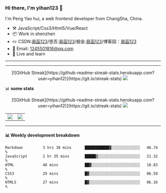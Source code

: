### Hi there, I'm yihan123 👋

<!--
**yihan12/yihan12** is a ✨ _special_ ✨ repository because its `README.md` (this file) appears on your GitHub profile.

Here are some ideas to get you started:

- 🔭 I’m currently working on ...
- 🌱 I’m currently learning ...
- 👯 I’m looking to collaborate on ...
- 🤔 I’m looking for help with ...
- 💬 Ask me about ...
- 📫 How to reach me: ...
- 😄 Pronouns: ...
- ⚡ Fun fact: ...
-->



I'm Peng Yao hui, a web frontend developer from ChangSha, China.

-   :hammer_and_pick: JavaScript/Css3/Html5/Vue/React
-   :package: Work in shenzhen
-   :pencil2: CSDN:[易函123](https://blog.csdn.net/qq_43485006)/思否:[易函123](https://segmentfault.com/u/yihan123)/掘金:[易函123](https://juejin.cn/user/3016715638158381)/博客园：[易函123](https://www.cnblogs.com/yihan123/)
-   :key: Email: 1245501816@qq.com
-   :seedling: Live and learn

---




---


<div align="center"> 
[![GitHub Streak](https://github-readme-streak-stats.herokuapp.com?user=yihan12)](https://git.io/streak-stats)
<img src="https://stats.justsong.cn/api/csdn?id=qq_43485006">
</div>


📊 **some stats**


<div align="center"> 
[![GitHub Streak](https://github-readme-streak-stats.herokuapp.com?user=yihan12)](https://git.io/streak-stats)
<img src="https://stats.justsong.cn/api/csdn?id=qq_43485006">
</div>

<table>
  <tbody>
    <tr>
      <td>
          <img align="center" src="https://github-readme-stats.vercel.app/api?username=yihan12&show_icons=true" />
      </td>
       <td>
          <img align="center" src="https://github-readme-stats.vercel.app/api/top-langs/?username=yihan12" />
      </td>
    </tr>
  </tbody>
</table>

---

#### :bar_chart: Weekly development breakdown

<!--START_SECTION:waka-->
```text
Markdown         3 hrs 30 mins      ███████████▓░░░░░░░░░░░░░   46.74 % 
JavaScript       1 hr 35 mins       █████▒░░░░░░░░░░░░░░░░░░░   21.32 % 
HTML             48 mins            ██▓░░░░░░░░░░░░░░░░░░░░░░   10.83 % 
CSS3             29 mins            █▓░░░░░░░░░░░░░░░░░░░░░░░   06.59 % 
HTML5            27 mins            █▓░░░░░░░░░░░░░░░░░░░░░░░   06.16 % 
```
<!--END_SECTION:waka-->

